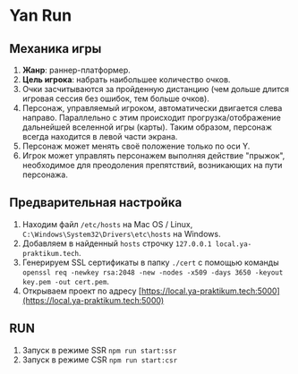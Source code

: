 # Yan Run
    
## Механика игры

1. **Жанр**: раннер-платформер.
2. **Цель игрока**: набрать наибольшее количество очков.
3. Очки засчитываются за пройденную дистанцию (чем дольше длится игровая сессия без ошибок, тем больше очков).
4. Персонаж, управляемый игроком, автоматически двигается слева направо. Параллельно с этим происходит прогрузка/отображение дальнейшей вселенной игры (карты). Таким образом, персонаж всегда находится в левой части экрана.
5. Персонаж может менять своё положение только по оси Y.
6. Игрок может управлять персонажем выполняя действие "прыжок", необходимое для преодоления препятствий, возникающих на пути персонажа.

## Предварительная настройка
1. Находим файл `/etc/hosts` на Mac OS / Linux, `C:\Windows\System32\Drivers\etc\hosts` на Windows.
2. Добавляем в найденный `hosts` строчку `127.0.0.1 local.ya-praktikum.tech`.
3. Генерируем SSL сертификаты в папку `./cert` с помощью команды `openssl req -newkey rsa:2048 -new -nodes -x509 -days 3650 -keyout key.pem -out cert.pem`.
4. Открываем проект по адресу [https://local.ya-praktikum.tech:5000](https://local.ya-praktikum.tech:5000)

## RUN
1. Запуск в режиме SSR `npm run start:ssr`
2. Запуск в режиме CSR `npm run start:csr`
